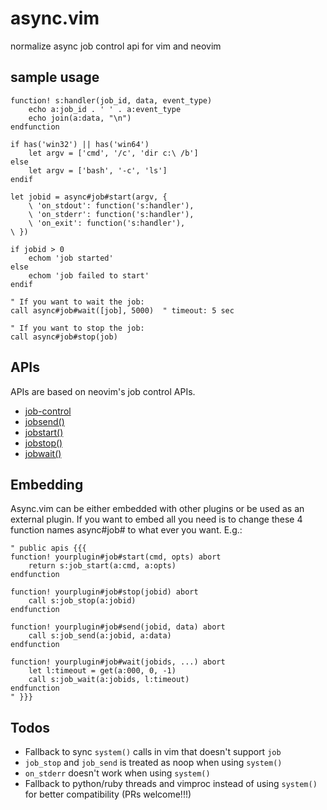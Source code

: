 # async.vim
normalize async job control api for vim and neovim

## sample usage

```vim
function! s:handler(job_id, data, event_type)
    echo a:job_id . ' ' . a:event_type
    echo join(a:data, "\n")
endfunction

if has('win32') || has('win64')
    let argv = ['cmd', '/c', 'dir c:\ /b']
else
    let argv = ['bash', '-c', 'ls']
endif

let jobid = async#job#start(argv, {
    \ 'on_stdout': function('s:handler'),
    \ 'on_stderr': function('s:handler'),
    \ 'on_exit': function('s:handler'),
\ })

if jobid > 0
    echom 'job started'
else
    echom 'job failed to start'
endif

" If you want to wait the job:
call async#job#wait([job], 5000)  " timeout: 5 sec

" If you want to stop the job:
call async#job#stop(job)
```

## APIs

APIs are based on neovim's job control APIs.

* [job-control](https://neovim.io/doc/user/job_control.html#job-control)
* [jobsend()](https://neovim.io/doc/user/eval.html#jobsend%28%29)
* [jobstart()](https://neovim.io/doc/user/eval.html#jobstart%28%29)
* [jobstop()](https://neovim.io/doc/user/eval.html#jobstop%28%29)
* [jobwait()](https://neovim.io/doc/user/eval.html#jobwait%28%29)

## Embedding

Async.vim can be either embedded with other plugins or be used as an external plugin.
If you want to embed all you need is to change these 4 function names async#job# to what ever you want. E.g.:

```vim
" public apis {{{
function! yourplugin#job#start(cmd, opts) abort
    return s:job_start(a:cmd, a:opts)
endfunction

function! yourplugin#job#stop(jobid) abort
    call s:job_stop(a:jobid)
endfunction

function! yourplugin#job#send(jobid, data) abort
    call s:job_send(a:jobid, a:data)
endfunction

function! yourplugin#job#wait(jobids, ...) abort
    let l:timeout = get(a:000, 0, -1)
    call s:job_wait(a:jobids, l:timeout)
endfunction
" }}}
```

## Todos
* Fallback to sync `system()` calls in vim that doesn't support `job`
* `job_stop` and `job_send` is treated as noop when using `system()`
* `on_stderr` doesn't work when using `system()`
* Fallback to python/ruby threads and vimproc instead of using `system()` for better compatibility (PRs welcome!!!)

